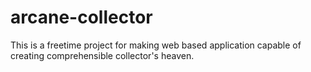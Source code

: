 # arcane-collector
This is a freetime project for making web based application capable of creating comprehensible collector's heaven.
